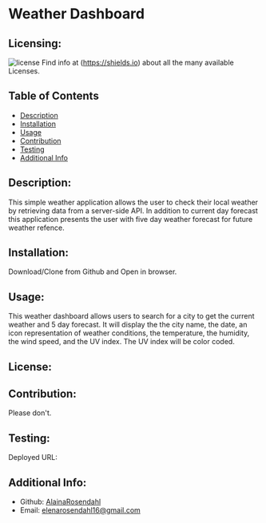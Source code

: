 # Weather Dashboard
  ## Licensing:
  ![license](https://img.shields.io/badge/license--blue)
  Find info at (https://shields.io) about all the many available Licenses.
  ## Table of Contents 
  - [Description](#description)
  - [Installation](#installation)
  - [Usage](#usage)
  - [Contribution](#contribution)
  - [Testing](#testing)
  - [Additional Info](#additional-info)
  ## Description:
  This simple weather application allows the user to check their local weather by retrieving data from a server-side API. In addition to current day forecast this application presents the user with five day weather forecast for future weather refence.
  ## Installation:
  Download/Clone from Github and Open in browser.
  ## Usage:
  This weather dashboard allows users to search for a city to get the current weather and 5 day forecast. It will display the the city name, the date, an icon representation of weather conditions, the temperature, the humidity, the wind speed, and the UV index. The UV index will be color coded.
  ## License:
  
  ## Contribution:
  Please don't.
  ## Testing:
  Deployed URL: 
  ## Additional Info:
  - Github: [AlainaRosendahl](https://github.com/AlainaRosendahl)
  - Email: elenarosendahl16@gmail.com 